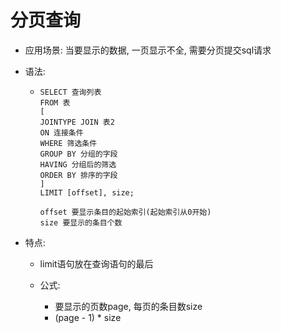 # 分页查询

+ 应用场景: 当要显示的数据, 一页显示不全, 需要分页提交sql请求

+ 语法: 

  + ```
    SELECT 查询列表
    FROM 表
    [
    JOINTYPE JOIN 表2
    ON 连接条件
    WHERE 筛选条件
    GROUP BY 分组的字段
    HAVING 分组后的筛选
    ORDER BY 排序的字段
    ]
    LIMIT [offset], size;
    
    offset 要显示条目的起始索引(起始索引从0开始)
    size 要显示的条目个数
    ```

+ 特点:

  + limit语句放在查询语句的最后

  + 公式: 
    + 要显示的页数page, 每页的条目数size
    + (page - 1) * size